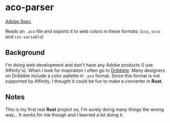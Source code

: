 # aco-parser

[Adobe Spec](https://www.adobe.com/devnet-apps/photoshop/fileformatashtml/#50577411_pgfId-1055819)

Reads an `.aco` file and exports it to web colors in these formats: (`css`, `scss` and `css-variable`)

## Background

I'm doing web development and don't have any Adobe products (I use Affinity's). When I look for inspiration I often go to [Dribbble](https://dribbble.com/). Many designers on Dribbble include a color pallette in `.aco` format. Since this format is not supported by Affinity, I thought it could be fun to make a converter in **Rust**.

## Notes

This is my first real **Rust** project so, I'm surely doing many things the wrong way... It works for me though and I learned a lot doing it.
